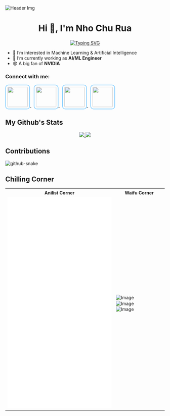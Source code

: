 <!-- Make with: https://github.com/khalby786/REHeader -->
<picture>
    <img src="https://images.alphacoders.com/736/736461.png" alt="Header Img">
</picture>
<h1 align="center">Hi 👋, I'm Nho Chu Rua</h1>

<p align="center">
<a href="https://git.io/typing-svg"><img align="center" src="https://readme-typing-svg.demolab.com?font=Fira+Code&pause=1000&center=true&vCenter=true&width=550&height=70&lines=I'm+an+AI+Engineer.+アニメ愛好家でもあります。+%F0%9F%90%B3" alt="Typing SVG" /></a>
</p>

<!-- <h3 align="center">A passionate AI/ML engineer</h3> -->

- 👀 I’m interested in Machine Learning & Artificial Intelligence <br>
- 🌱 I’m currently working as **AI/ML Engineer**
- 😎 A big fan of **NVIDIA**

<h3 align="left">Connect with me:</h3>
<!-- <p align="left">
<a href="https://linkedin.com/in/phạm-thế-hùng-9223b427a" target="blank"><img align="center" src="https://raw.githubusercontent.com/rahuldkjain/github-profile-readme-generator/master/src/images/icons/Social/linked-in-alt.svg" alt="Nho-Chu-Rua-42309b203" height="30" width="40" /></a>
</p> -->

<a href="https://github.com/ChuRuaNh0">
  <img style="border: 2px solid #85CEFF; border-radius: 10px; padding: 5px" height="64" width="64" src="https://cdn.simpleicons.org/github/85CEFF" />
</a> &nbsp <a href="https://linkedin.com/in/phạm-thế-hùng-9223b427a">
  <img style="border: 2px solid #85CEFF; border-radius: 10px; padding: 5px" height="64" width="64" src="https://cdn.simpleicons.org/linkedin/85CEFF" />
</a> &nbsp <a href="https://www.discordapp.com/users/701058571802247248">
  <img style="border: 2px solid #85CEFF; border-radius: 10px; padding: 5px" height="64" width="64" src="https://cdn.simpleicons.org/discord/85CEFF" />
</a> &nbsp <a href="https://anilist.co/user/PDMera/">
  <img style="border: 2px solid #85CEFF; border-radius: 10px; padding: 5px" height="64" width="64" src="https://cdn.simpleicons.org/anilist/85CEFF" />
</a>

<!--
<h3 align="left">Languages and Tools:</h3>
<p align="left">
<a href="https://www.python.org" target="_blank" rel="noreferrer"> <img src="https://raw.githubusercontent.com/devicons/devicon/master/icons/python/python-original.svg" alt="python" width="40" height="40"/> </a>
<a href="https://www.w3schools.com/cpp/" target="_blank" rel="noreferrer"> <img src="https://raw.githubusercontent.com/devicons/devicon/master/icons/cplusplus/cplusplus-original.svg" alt="cplusplus" width="40" height="40"/> </a>
<a href="https://pytorch.org/" target="_blank" rel="noreferrer"> <img src="https://www.vectorlogo.zone/logos/pytorch/pytorch-icon.svg" alt="pytorch" width="40" height="40"/> </a>
<a href="https://www.tensorflow.org" target="_blank" rel="noreferrer"> <img src="https://www.vectorlogo.zone/logos/tensorflow/tensorflow-icon.svg" alt="tensorflow" width="40" height="40"/> </a>
<a href="https://onnx.ai/" target="_blank" rel="noreferrer"> <img src="https://www.vectorlogo.zone/logos/onnxai/onnxai-ar21.svg" alt="onnx" width="80" height="40"/> </a> 
<a href="https://opencv.org/" target="_blank" rel="noreferrer"> <img src="https://www.vectorlogo.zone/logos/opencv/opencv-icon.svg" alt="opencv" width="40" height="40"/> </a>
<a href="https://www.elastic.co" target="_blank" rel="noreferrer"> <img src="https://www.vectorlogo.zone/logos/elastic/elastic-icon.svg" alt="elasticsearch" width="40" height="40"/> </a>
<a href="https://www.mongodb.com/" target="_blank" rel="noreferrer"> <img src="https://raw.githubusercontent.com/devicons/devicon/master/icons/mongodb/mongodb-original-wordmark.svg" alt="mongodb" width="40" height="40"/> </a>
<a href="https://kafka.apache.org/" target="_blank" rel="noreferrer"> <img src="https://www.vectorlogo.zone/logos/apache_kafka/apache_kafka-ar21.svg" alt="kafka" width="80" height="40"/> </a> 
<a href="https://www.linux.org/" target="_blank" rel="noreferrer"> <img src="https://raw.githubusercontent.com/devicons/devicon/master/icons/linux/linux-original.svg" alt="linux" width="40" height="40"/> </a>
<a href="https://www.docker.com/" target="_blank" rel="noreferrer"> <img src="https://raw.githubusercontent.com/devicons/devicon/master/icons/docker/docker-original-wordmark.svg" alt="docker" width="40" height="40"/> </a>


</p>
-->
<h2 align="left">My Github's Stats</h2>

<p align="center">
<a href="https://github.com/anuraghazra/github-readme-stats">
  <img height=200 src="https://github-readme-stats.vercel.app/api?username=churuanh0&show_icons=true&theme=gruvbox_light" />
</a>
<a href="https://github.com/anuraghazra/convoychat">
  <img height=200 src="https://github-readme-stats.vercel.app/api/top-langs?username=churuanh0&layout=compact&langs_count=8&card_width=320&theme=one_dark_pro" />
</a>
</p>

<!-- <p><img align="left" src="https://github-readme-stats.vercel.app/api/top-langs?username=churuanh0&show_icons=true&locale=en&layout=compact" alt="churuanh0" /></p>

<p>&nbsp;<img align="center" src="https://github-readme-stats.vercel.app/api?username=churuanh0&show_icons=true&locale=en" alt="churuanh0" /></p>

<p align="left"> <img src="https://komarev.com/ghpvc/?username=churuanh0&label=Profile%20views&color=0e75b6&style=flat" alt="churuanh0" /> </p> -->



<h2 align="left">Contributions</h2>

<picture>
  <img alt="github-snake" src="https://raw.githubusercontent.com/ChuRuaNh0/ChuRuaNh0/snk/github-snake-dark.svg" />
</picture>

<h2 align="left">Chilling Corner</h2>



<table max-width="100%" style="width: 100%">
    <tr>
      <th style="text-align: center">Anilist Corner</th>
      <th style="text-align: center">Waifu Corner</th>
    </tr>
    <tr>
      <td>
        <picture>
          <img src="./metrics/plugin/anilist.svg" alt="Anime Watcher" width="100%" height="100%">
        </picture>
      </td>
      <td width="32%">
<!--START_SECTION:update_image-->
<picture>
                    <img src='https://media.tenor.com/wr2bCL53YR8AAAAd/kubo-san-anime.gif' height=100% width=100% align=center alt=Image ALT />
                  </picture>
                  <br>
                  <picture>
                    <img src='https://media.tenor.com/p4LtTIVc5DwAAAAC/kubo-kubo-san.gif' height=100% width=100% align=center alt=Image ALT />
                  </picture>
                  <br>
                  <picture>
                    <img src='https://media.tenor.com/s64P0EeySN4AAAAd/anime-kubo.gif' height=100% width=100% align=center alt=Image ALT />
                  </picture>
<!--END_SECTION:update_image-->
</td>
    </tr>
</table>
